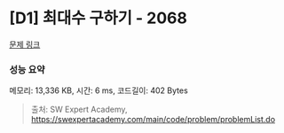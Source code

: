 # [D1] 최대수 구하기 - 2068 

[문제 링크](https://swexpertacademy.com/main/code/problem/problemDetail.do?contestProbId=AV5QQhbqA4QDFAUq) 

### 성능 요약

메모리: 13,336 KB, 시간: 6 ms, 코드길이: 402 Bytes



> 출처: SW Expert Academy, https://swexpertacademy.com/main/code/problem/problemList.do